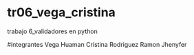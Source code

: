# tr06_vega_cristina
trabajo 6_validadores en python

#integrantes
Vega Huaman Cristina
Rodriguez Ramon Jhenyfer
